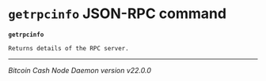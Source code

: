 `getrpcinfo` JSON-RPC command
=============================

**`getrpcinfo`**

```
Returns details of the RPC server.
```

***

*Bitcoin Cash Node Daemon version v22.0.0*
